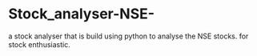 # Stock_analyser-NSE-
a stock analyser that is build using python to analyse the NSE stocks. for stock  enthusiastic.

